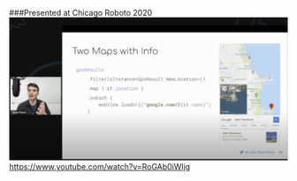 ###Presented at Chicago Roboto 2020
[![ChicagoRoboto2020](StateThumbnail.png)](https://www.youtube.com/watch?v=RoGAb0iWljg "ChicagoRoboto2020")
https://www.youtube.com/watch?v=RoGAb0iWljg
